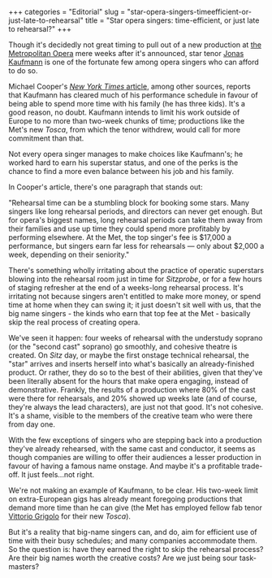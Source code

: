 +++
categories = "Editorial"
slug = "star-opera-singers-timeefficient-or-just-late-to-rehearsal"
title = "Star opera singers: time-efficient, or just late to rehearsal?"
+++

Though it's decidedly not great timing to pull out of a new production at [the Metropolitan Opera](/scene/companies/the-metropolitan-opera/) mere weeks after it's announced, star tenor [Jonas Kaufmann](/scene/people/jonas-kaufmann/) is one of the fortunate few among opera singers who can afford to do so.

Michael Cooper's [*New York Times* article](https://mobile.nytimes.com/2017/03/08/arts/music/jonas-kaufmann-a-tenor-in-demand-now-in-short-supply.html?smid=tw-share&_r=0&referer=https://t.co/J34mDUDOnm), among other sources, reports that Kaufmann has cleared much of his performance schedule in favour of being able to spend more time with his family (he has three kids). It's a good reason, no doubt. Kaufmann intends to limit his work outside of Europe to no more than two-week chunks of time; productions like the Met's new *Tosca*, from which the tenor withdrew, would call for more commitment than that.

Not every opera singer manages to make choices like Kaufmann's; he worked hard to earn his superstar status, and one of the perks is the chance to find a more even balance between his job and his family.

In Cooper's article, there's one paragraph that stands out:
 
"Rehearsal time can be a stumbling block for booking some stars. Many singers like long rehearsal periods, and directors can never get enough. But for opera's biggest names, long rehearsal periods can take them away from their families and use up time they could spend more profitably by performing elsewhere. At the Met, the top singer's fee is $17,000 a performance, but singers earn far less for rehearsals — only about $2,000 a week, depending on their seniority."
 
There's something wholly irritating about the practice of operatic superstars blowing into the rehearsal room just in time for *Sitzprobe*, or for a few hours of staging refresher at the end of a weeks-long rehearsal process. It's irritating not because singers aren't entitled to make more money, or spend time at home when they can swing it; it just doesn't sit well with us, that the big name singers - the kinds who earn that top fee at the Met - basically skip the real process of creating opera.

We've seen it happen: four weeks of rehearsal with the understudy soprano (or the "second cast" soprano) go smoothly, and cohesive theatre is created. On *Sitz* day, or maybe the first onstage technical rehearsal, the "star" arrives and inserts herself into what's basically an already-finished product. Or rather, they do so to the best of their abilities, given that they've been literally absent for the hours that make opera engaging, instead of demonstrative. Frankly, the results of a production where 80% of the cast were there for rehearsals, and 20% showed up weeks late (and of course, they're always the lead characters), are just not that good. It's not cohesive. It's a shame, visible to the members of the creative team who were there from day one.

With the few exceptions of singers who are stepping back into a production they've already rehearsed, with the same cast and conductor, it seems as though companies are willing to offer their audiences a lesser production in favour of having a famous name onstage. And maybe it's a profitable trade-off. It just feels...not right.

We're not making an example of Kaufmann, to be clear. His two-week limit on extra-European gigs has already meant foregoing productions that demand more time than he can give (the Met has employed fellow fab tenor [Vittorio Grigolo](/scene/people/vittorio-grigolo/) for their new *Tosca*).

But it's a reality that big-name singers can, and do, aim for efficient use of time with their busy schedules; and many companies accommodate them. So the question is: have they earned the right to skip the rehearsal process? Are their big names worth the creative costs? Are we just being sour task-masters?
